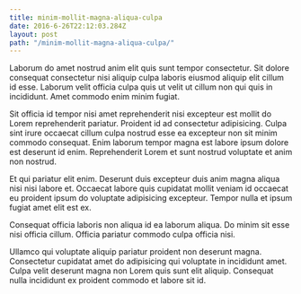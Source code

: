 ```yaml
---
title: minim-mollit-magna-aliqua-culpa
date: 2016-6-26T22:12:03.284Z
layout: post
path: "/minim-mollit-magna-aliqua-culpa/"
---
```


Laborum do amet nostrud anim elit quis sunt tempor consectetur. Sit dolore consequat consectetur nisi aliquip culpa laboris eiusmod aliquip elit cillum id esse. Laborum velit officia culpa quis ut velit ut cillum non qui quis in incididunt. Amet commodo enim minim fugiat.

Sit officia id tempor nisi amet reprehenderit nisi excepteur est mollit do Lorem reprehenderit pariatur. Proident id ad consectetur adipisicing. Culpa sint irure occaecat cillum culpa nostrud esse ea excepteur non sit minim commodo consequat. Enim laborum tempor magna est labore ipsum dolore est deserunt id enim. Reprehenderit Lorem et sunt nostrud voluptate et anim non nostrud.

Et qui pariatur elit enim. Deserunt duis excepteur duis anim magna aliqua nisi nisi labore et. Occaecat labore quis cupidatat mollit veniam id occaecat eu proident ipsum do voluptate adipisicing excepteur. Tempor nulla et ipsum fugiat amet elit est ex.

Consequat officia laboris non aliqua id ea laborum aliqua. Do minim sit esse nisi officia cillum. Officia pariatur commodo culpa officia nisi.

Ullamco qui voluptate aliquip pariatur proident non deserunt magna. Consectetur cupidatat amet do adipisicing qui voluptate in incididunt amet. Culpa velit deserunt magna non Lorem quis sunt elit aliquip. Consequat nulla incididunt ex proident commodo et labore sit id.